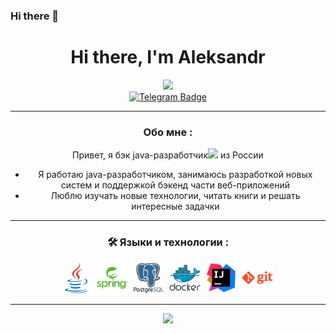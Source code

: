 ### Hi there 👋
<div id="header" align="center">
<h1>Hi there, I'm Aleksandr</h1>



<div id="header" align="center">
  <img src="https://media.giphy.com/media/Uaxj062PavgqZRhVkS/giphy.gif" width="200"/>
</div>
<div id="badges" align="center">
  <a href="https://t.me/Alexandr_Berezkin">
    <img src="https://img.shields.io/badge/Telegram-blue?logo=telegram&logoColor=white&style=for-the-badge" alt="Telegram Badge"/>
  </a>
</div>

---

### Обо мне :
Привет, я бэк java-разработчик<img src="https://media.giphy.com/media/WUlplcMpOCEmTGBtBW/giphy.gif" width="30"> из России
- Я работаю java-разработчиком, занимаюсь разработкой новых систем и поддержкой бэкенд части веб-приложений
- Люблю изучать новые технологии, читать книги и решать интересные задачки

---

### :hammer_and_wrench: Языки и технологии :
<div>
  <img src="https://github.com/devicons/devicon/blob/master/icons/java/java-original.svg" title="Java" alt="Java" width="50" height="50"/>&nbsp;
  <img src="https://github.com/devicons/devicon/blob/master/icons/spring/spring-original-wordmark.svg" title="Java" alt="Java" width="50" height="50"/>&nbsp;
  <img src="https://github.com/devicons/devicon/blob/master/icons/postgresql/postgresql-original-wordmark.svg" title="Java" alt="Java" width="50" height="50"/>&nbsp;
  <img src="https://github.com/devicons/devicon/blob/master/icons/docker/docker-original-wordmark.svg" title="Java" alt="Java" width="50" height="50"/>&nbsp;
  <img src="https://github.com/devicons/devicon/blob/master/icons/intellij/intellij-original.svg" title="Java" alt="Java" width="50" height="50"/>&nbsp;
  <img src="https://github.com/devicons/devicon/blob/master/icons/git/git-plain-wordmark.svg" title="Java" alt="Java" width="50" height="50"/>&nbsp;
</div>

---

![](http://github-profile-summary-cards.vercel.app/api/cards/profile-details?username=a7479&theme=dark)
